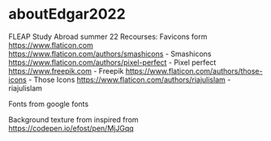 # aboutEdgar2022
FLEAP Study Abroad summer 22
Recourses:
Favicons form https://www.flaticon.com    
    https://www.flaticon.com/authors/smashicons - Smashicons
    https://www.flaticon.com/authors/pixel-perfect - Pixel perfect
    https://www.freepik.com - Freepik
    https://www.flaticon.com/authors/those-icons - Those Icons
    https://www.flaticon.com/authors/riajulislam - riajulislam

Fonts from google fonts

Background texture from inspired from https://codepen.io/efost/pen/MjJGqq